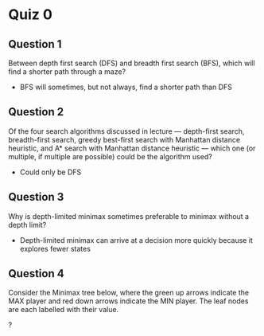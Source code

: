# Quiz 0

## Question 1
Between depth first search (DFS) and breadth first search (BFS), which will find a shorter path through a maze?

- BFS will sometimes, but not always, find a shorter path than DFS

## Question 2
Of the four search algorithms discussed in lecture — depth-first search, breadth-first search, greedy best-first search with Manhattan distance heuristic, and A* search with Manhattan distance heuristic — which one (or multiple, if multiple are possible) could be the algorithm used?

- Could only be DFS

## Question 3
Why is depth-limited minimax sometimes preferable to minimax without a depth limit?

- Depth-limited minimax can arrive at a decision more quickly because it explores fewer states

## Question 4
Consider the Minimax tree below, where the green up arrows indicate the MAX player and red down arrows indicate the MIN player. The leaf nodes are each labelled with their value.

?